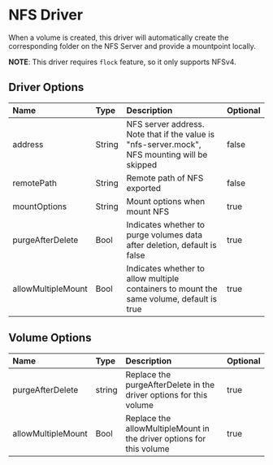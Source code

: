 # NFS Driver

When a volume is created, this driver will automatically create the corresponding folder on the NFS Server
and provide a mountpoint locally.

**NOTE**: This driver requires `flock` feature, so it only supports NFSv4.

## Driver Options

|Name|Type|Description|Optional|
|:-|:-|:-|:-|
|address|String|NFS server address. Note that if the value is "nfs-server.mock", NFS mounting will be skipped|false|
|remotePath|String|Remote path of NFS exported|false|
|mountOptions|String|Mount options when mount NFS|true|
|purgeAfterDelete|Bool|Indicates whether to purge volumes data after deletion, default is false|true|
|allowMultipleMount|Bool|Indicates whether to allow multiple containers to mount the same volume, default is true|true|

## Volume Options

|Name|Type|Description|Optional|
|:-|:-|:-|:-|
|purgeAfterDelete|string|Replace the purgeAfterDelete in the driver options for this volume|true|
|allowMultipleMount|Bool|Replace the allowMultipleMount in the driver options for this volume|true|
